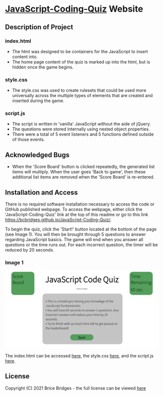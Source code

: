 # [JavaScript-Coding-Quiz](https://bcbridges.github.io/JavaScript-Coding-Quiz/) Website

## Description of Project

### index.html

- The html was designed to be containers for the JavaScript to insert content into.
- The home page content of the quiz is marked up into the html, but is hidden once the game begins.

### style.css

- The style.css was used to create rulesets that could be used more universally across the multiple types of elements that are created and inserted during the game.

### script.js

- The script is written in 'vanilla' JavaScript without the aide of jQuery.
- The questions were stored internally using nested object properties.
- There were a total of 5 event listeners and 5 functions defined outside of those events.

## Acknowledged Bugs

- When the 'Score Board' button is clicked repeatedly, the generated list items will multiply. When the user goes 'Back to game', then these additional list items are removed when the 'Score Board' is re-entered.

## Installation and Access

There is no required software installation necessary to access the code or GitHub published webpage. To access the webpage, either click the 'JavaScript-Coding-Quiz' link at the top of this readme or go to this link https://bcbridges.github.io/JavaScript-Coding-Quiz/.

To begin the quiz, click the 'Start!' button located at the bottom of the page (see Image 1). You will then be brought through 5 questions to answer regarding JavaScript basics. The game will end when you answer all questions or the time runs out. For each incorrect question, the timer will be reduced by 20 seconds.

### Image 1

![Quiz Screenshot](./assets/images/GitHubSnip.PNG)

The index.html can be accessed [here](index.html), the style.css [here](./assets/style.css), and the script.js [here](./assets/script.js).

## License

Copyright (C) 2021 Brice Bridges - the full license can be viewed [here](license.txt)
